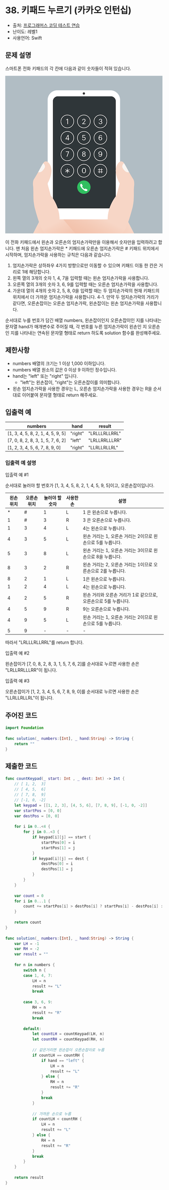 # 38. 키패드 누르기 (카카오 인턴십)

- 출처: [프로그래머스 코딩 테스트 연습](https://programmers.co.kr/learn/challenges)
- 난이도: 레벨1
- 사용언어: Swift



## 문제 설명  

스마트폰 전화 키패드의 각 칸에 다음과 같이 숫자들이 적혀 있습니다.

![eximage](./kakao_phone1.png)

이 전화 키패드에서 왼손과 오른손의 엄지손가락만을 이용해서 숫자만을 입력하려고 합니다.
맨 처음 왼손 엄지손가락은 * 키패드에 오른손 엄지손가락은 # 키패드 위치에서 시작하며, 엄지손가락을 사용하는 규칙은 다음과 같습니다.

1. 엄지손가락은 상하좌우 4가지 방향으로만 이동할 수 있으며 키패드 이동 한 칸은 거리로 1에 해당합니다.
2. 왼쪽 열의 3개의 숫자 1, 4, 7을 입력할 때는 왼손 엄지손가락을 사용합니다.
3. 오른쪽 열의 3개의 숫자 3, 6, 9를 입력할 때는 오른손 엄지손가락을 사용합니다.
4. 가운데 열의 4개의 숫자 2, 5, 8, 0을 입력할 때는 두 엄지손가락의 현재 키패드의 위치에서 더 가까운 엄지손가락을 사용합니다.
4-1. 만약 두 엄지손가락의 거리가 같다면, 오른손잡이는 오른손 엄지손가락, 왼손잡이는 왼손 엄지손가락을 사용합니다.

순서대로 누를 번호가 담긴 배열 numbers, 왼손잡이인지 오른손잡이인 지를 나타내는 문자열 hand가 매개변수로 주어질 때, 각 번호를 누른 엄지손가락이 왼손인 지 오른손인 지를 나타내는 연속된 문자열 형태로 return 하도록 solution 함수를 완성해주세요.



## 제한사항  

- numbers 배열의 크기는 1 이상 1,000 이하입니다.
- numbers 배열 원소의 값은 0 이상 9 이하인 정수입니다.
- hand는 "left" 또는 "right" 입니다.
  - "left"는 왼손잡이, "right"는 오른손잡이를 의미합니다.
- 왼손 엄지손가락을 사용한 경우는 L, 오른손 엄지손가락을 사용한 경우는 R을 순서대로 이어붙여 문자열 형태로 return 해주세요.


## 입출력 예  

| numbers                           | hand    | result        |
| --------------------------------- | ------- | ------------- |
| [1, 3, 4, 5, 8, 2, 1, 4, 5, 9, 5] |	"right" |	"LRLLLRLLRRL" |
| [7, 0, 8, 2, 8, 3, 1, 5, 7, 6, 2] |	"left"  |	"LRLLRRLLLRR" |
| [1, 2, 3, 4, 5, 6, 7, 8, 9, 0]    |	"right" |	"LLRLLRLLRL"  |

### 입출력 예 설명

입출력 예 #1

순서대로 눌러야 할 번호가 [1, 3, 4, 5, 8, 2, 1, 4, 5, 9, 5]이고, 오른손잡이입니다.

| 왼손 위치 |	오른손 위치 | 눌러야 할 숫자 |	사용한 손 |	설명 |
| --------- | ----------- | -------------- | --------- | ---- |
| * |	# |	1 |	L |	1 은 왼손으로 누릅니다. |
| 1 |	# |	3 |	R |	3 은 오른손으로 누릅니다. |
| 1 |	3 |	4 |	L |	4는 왼손으로 누릅니다. |
| 4 |	3 |	5 |	L |	왼손 거리는 1, 오른손 거리는 2이므로 왼손으로 5를 누릅니다. |
| 5 |	3 |	8 |	L |	왼손 거리는 1, 오른손 거리는 3이므로 왼손으로 8을 누릅니다. |
| 8 |	3 |	2 |	R |	왼손 거리는 2, 오른손 거리는 1이므로 오른손으로 2를 누릅니다. |
| 8 |	2 |	1 |	L |	1은 왼손으로 누릅니다. |
| 1 |	2 |	4 |	L |	4는 왼손으로 누릅니다. |
| 4 |	2 |	5 |	R |	왼손 거리와 오른손 거리가 1로 같으므로, 오른손으로 5를 누릅니다. |
| 4 |	5 |	9 |	R |	9는 오른손으로 누릅니다. |
| 4	| 9 |	5 |	L |	왼손 거리는 1, 오른손 거리는 2이므로 왼손으로 5를 누릅니다. |
| 5 |	9 |	- |	- | - |   

따라서 "LRLLLRLLRRL"를 return 합니다.

입출력 예 #2

왼손잡이가 [7, 0, 8, 2, 8, 3, 1, 5, 7, 6, 2]를 순서대로 누르면 사용한 손은 "LRLLRRLLLRR"이 됩니다.

입출력 예 #3

오른손잡이가 [1, 2, 3, 4, 5, 6, 7, 8, 9, 0]를 순서대로 누르면 사용한 손은 "LLRLLRLLRL"이 됩니다.



## 주어진 코드  

~~~swift
import Foundation

func solution(_ numbers:[Int], _ hand:String) -> String {
    return ""
}
~~~



## 제출한 코드  

~~~swift
func countKeypad(_ start: Int , _ dest: Int) -> Int {
    // [ 1, 2,  3]
    // [ 4, 5,  6]
    // [ 7, 8,  9]
    // [-1, 0, -2]
    let keypad = [[1, 2, 3], [4, 5, 6], [7, 8, 9], [-1, 0, -2]]
    var startPos = [0, 0]
    var destPos = [0, 0]

    for i in 0..<4 {
        for j in 0..<3 {
            if keypad[i][j] == start {
                startPos[0] = i
                startPos[1] = j
            }
            if keypad[i][j] == dest {
                destPos[0] = i
                destPos[1] = j
            }
        }
    }

    var count = 0
    for i in 0...1 {
        count += startPos[i] > destPos[i] ? startPos[i] - destPos[i] : destPos[i] - startPos[i]
    }

    return count
}

func solution(_ numbers:[Int], _ hand:String) -> String {
    var LH = -1
    var RH = -2
    var result = ""

    for n in numbers {
        switch n {
        case 1, 4, 7:
            LH = n
            result += "L"
            break

        case 3, 6, 9:
            RH = n
            result += "R"
            break

        default:
            let countLH = countKeypad(LH, n)
            let countRH = countKeypad(RH, n)

            // 같은거리면 왼손잡이 오른손잡이로 누름
            if countLH == countRH {
                if hand == "left" {
                    LH = n
                    result += "L"
                } else {
                    RH = n
                    result += "R"
                }
                break
            }

            // 가까운 손으로 누름
            if countLH < countRH {
                LH = n
                result += "L"
            } else {
                RH = n
                result += "R"
            }
            break
        }
    }

    return result
}
~~~
